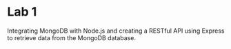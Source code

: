 # Lab 1

Integrating MongoDB with Node.js and creating a RESTful API using Express to retrieve data from the MongoDB database.
